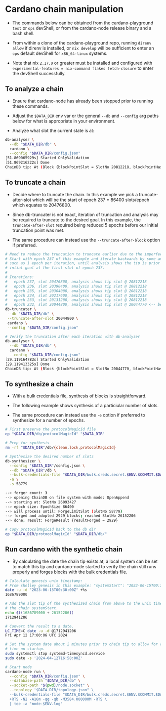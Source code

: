 # Cardano chain manipulation
* The commands below can be obtained from the cardano-playground `test` or
  `ops` devShell, or from the cardano-node release binary and a bash shell.

* From within a clone of the cardano-playground repo, running `direnv allow` if
  direnv is installed, or `nix develop` will be sufficient to enter an `ops`
  default devShell for `x86_64-linux` systems.

* Note that nix `2.17.0` or greater must be installed and configured with
  `experimental-features = nix-command flakes fetch-closure` to enter the
  devShell successfully.

## To analyze a chain
* Ensure that cardano-node has already been stopped prior to running these commands.

* Adjust the `$DATA_DIR` env var or the general `--db` and `--config` arg paths
  below for what is appropriate in your environment.

* Analyze what slot the current state is at:
```bash
db-analyser \
  --db "$DATA_DIR/db" \
  cardano \
  --config "$DATA_DIR/config.json"
[51.869065929s] Started OnlyValidation
[51.869216222s] Done
ChainDB tip: At (Block {blockPointSlot = SlotNo 20812218, blockPointHash = 549b44832acaad8da9248a56198abfe4be16605da92c871f57afceed34b24562})
```

## To truncate a chain
* Decide where to truncate the chain.  In this example we pick a
  truncate-after-slot which will be the start of epoch 237 * 86400 slots/epoch
  which equates to 20476800.

* Since db-truncater is not exact, iteration of truncation and analysis may be
  required to truncate to the desired goal.  In this example, the
  `truncate-after-slot` required being reduced 5 epochs before our initial
  truncation point was met.

* The same procedure can instead use the `--truncate-after-block` option if
  preferred.
```bash
# Need to reduce the truncation to truncate earlier due to the imperfect truncation.
# Start with epoch 237 of this example and iterate backwards by some amount,
# such as 1 epoch per iteration, until analysis shows the tip is prior to the
# intial goal at the first slot of epoch 237.
#
# Iterations:
#   epoch 237, slot 20476800, analysis shows tip slot @ 20812218
#   epoch 236, slot 20390400, analysis shows tip slot @ 20812218
#   epoch 235, slot 20304000, analysis shows tip slot @ 20812218
#   epoch 234, slot 20217600, analysis shows tip slot @ 20812218
#   epoch 233, slot 20131200, analysis shows tip slot @ 20812218
#   epoch 232, slot 20044800, analysis shows tip slot @ 20044770 <-- before target tip of 20476800
db-truncater \
 --db "$DATA_DIR/db" \
 --truncate-after-slot 20044800 \
 cardano \
 --config "$DATA_DIR/config.json"

# Verify the truncation after each iteration with db-analyser
db-analyser \
  --db "$DATA_DIR/db" \
  cardano \
  --config "$DATA_DIR/config.json"
[29.119164783s] Started OnlyValidation
[29.119413325s] Done
ChainDB tip: At (Block {blockPointSlot = SlotNo 20044770, blockPointHash = a20bfd2002f521cfd5d101996e72fb835ec3b10eda738c517060aa78e2591f89})
```

## To synthesize a chain
* With a bulk credentials file, synthesis of blocks is straightforward.

* The following example shows synthesis of a particiular number of slots.

* The same procedure can instead use the `-e` option if preferred to synthesize
  for a number of epochs.
```bash
# First preserve the protocolMagicId file
cp "$DATA_DIR/db/protocolMagicId" "$DATA_DIR"

# Prep for synthesis
rm -rf "$DATA_DIR"/db/{clean,lock,protocolMagicId}

# Synthesize the desired number of slots
db-synthesizer \
  --config "$DATA_DIR"/config.json \
  --db "$DATA_DIR"/db \
  --bulk-credentials-file "$DATA_DIR/bulk.creds.secret.$ENV.$COMMIT.$DATE.pools.json"  \
  -a \
  -s 58779

--> forger count: 3
--> opening ChainDB on file system with mode: OpenAppend
--> starting at: SlotNo 26093427
--> epoch size: EpochSize 86400
--> will process until: ForgeLimitSlot (SlotNo 58779)
--> forged and adopted 2929 blocks; reached SlotNo 26152206
--> done; result: ForgeResult {resultForged = 2929}

# Copy protocolMagicId back to the db dir
cp "$DATA_DIR/protocolMagicId" "$DATA_DIR/db/"
```

## Run cardano with the synthetic chain
* By calculating the date the chain tip exists at, a local system can be set to
  match this tip and cardano-node started to verify the chain still runs
  properly and forges blocks with the bulk credentials file.
```bash
# Calculate genesis unix timestamp:
# From shelley genesis in this example: "systemStart": "2023-06-15T00:30:00Z"
date -u -d "2023-06-15T00:30:00Z" +%s
1686789000

# Add the slot tip of the synthesized chain from above to the unix timestamp of
# the chain systemStart.
echo $((1686789000 + 26152206))
1712941206

# Convert the result to a date.
LC_TIME=C date -u -d @1712941206
Fri Apr 12 17:00:06 UTC 2024

# Set the system date about 2 minutes prior to chain tip to allow for replay
# time on startup.
sudo systemctl stop systemd-timesyncd.service
sudo date -s '2024-04-12T16:58:00Z'

# Start node
cardano-node run \
  --config "$DATA_DIR/config.json" \
  --database-path "$DATA_DIR/db" \
  --socket-path "$(pwd)/node.socket" \
  --topology '$DATA_DIR/topology.json" \
  --bulk-credentials-file "$DATA_DIR/bulk.creds.secret.$ENV.$COMMIT.$DATE.pools.json" \
  +RTS -N2 -A16m -qg -qb -M3584.000000M -RTS \
  | tee -a "node-$ENV.log"
```
